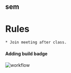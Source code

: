 ## sem
# Rules
    * Join meeting after class.
#### Adding build badge

![workflow](https://github.com/KaungSattHtun10/seMethod/actions/workflows/main.yml/badge.svg)